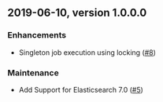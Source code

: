 ## 2019-06-10, version 1.0.0.0

### Enhancements
* Singleton job execution using locking ([#8](https://github.com/opendistro-for-elasticsearch/job-scheduler/pull/8))

### Maintenance
* Add Support for Elasticsearch 7.0 ([#5](https://github.com/opendistro-for-elasticsearch/job-scheduler/pull/5))